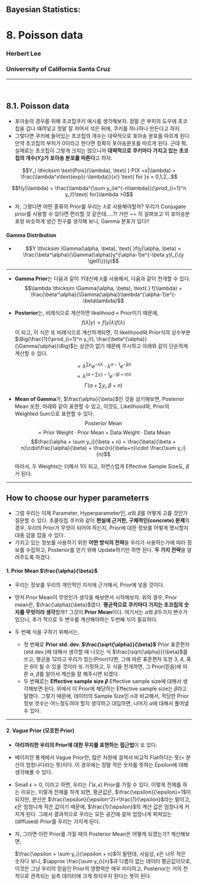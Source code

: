 <!--page_number:true-->
<!-- $width: 1150-->
<!-- $height: 1500-->



## Bayesian Statistics:

# 8. Poisson data

### Herbert Lee

### Univerrsity of California Santa Cruz

<hr>
<br>


## 8.1. Poisson data

* 포아송의 경우를 위해 초코칩쿠키 예시를 생각해보자. 정말 큰 부피의 도우에 초코칩을 겁나 때려넣고 정말 잘 저어서 섞은 뒤에, 쿠키를 하나하나 만든다고 하자.
* 그렇다면 쿠키에 들어있는 초코칩의 개수는 대략적으로 포아송 분포를 따르게 된다. 만약 초코칩의 부피가 0이라고 한다면 정확히 포아송분포를 따르게 된다. 근데 뭐, 실제로는 초코칩이 그렇게 크지는 않으니까 **대략적으로 쿠키마다 가지고 있는 초코칩의 개수($Y_i$)가 포아송 분포를 따른다**고 하자. 

$$Y_i \thicksim \text{Pois}(\lambda), \text{ } P(X =x|\lambda) = \frac{\lambda^x\text{exp}(-\lambda)}{x!} \text{ for }x = 0,1,2,..$$

$$f(y|\lambda) = \frac{\lambda^{\sum y_i}e^{-n\lambda}}{\prod_{i=1}^n y_i!}\text{ for}\lambda >0$$

* 자, 그렇다면 어떤 종류의 Prior를 우리는 $\lambda$로 사용해야할까? 우리가 Conjugate prior를 사용할 수 있다면 편리할 것 같은데.....?! 가만 ~~ 히 살펴보고 이 포아송분포랑 비슷하게 생긴 친구를 생각해 보니, Gamma 분포가 있다!!

#### Gamma Distribution
* $$Y \thicksim \Gamma(\alpha, \beta), \text{ }f(y|\alpha, \beta) = \frac{\beta^\alpha}{\Gamma(\alpha)}y^{\alpha-1}e^{-\beta y}I_{\{y \ge0\}}(y)$$
    
---
* **Gamma Prior**는 다음과 같이 $Y$대신에 $\lambda$를 사용해서, 다움과 같이 전개할 수 있다.
  $$\lambda \thicksim \Gamma(\alpha, \beta), \text{ } f(\lambda) = \frac{\beta^\alpha}{\Gamma(\alpha)}\lambda^{\alpha-1}e^{-\beta\lambda}$$

* **Posterior**는, 비례식으로 계산하면 $\text{likelihood}\times \text{Prior}$이기 때문에,  
	$$f(\lambda|y) \propto f(y|\lambda)f(\lambda)$$
    이 되고, 이 식은 또 비례식으로 계산하게되면, 각 likelihood와 Prior식의 상수부분$\Big(\frac{1}{\prod_{i=1}^n  y_i!}, \frac{\beta^{\alpha}}{\Gamma(\alpha)}\Big)$는 상관이 없기 때문에 무시하고 아래와 같이 단순하게 계산할 수 있다. 
    
    $$\propto \lambda^{\sum y_i}e^{-n\lambda}\cdot \lambda^{\alpha-1}e^{-\beta\lambda}$$
    $$\propto \lambda^{(\alpha + \sum y_i)-1}e^{-(\beta + n)\lambda}$$
    $$\Gamma(\alpha + \sum y_i, \beta + n)$$
    
 * **Mean of Gamma**가, $\frac{\alpha}{\beta}$인 것을 상기해보면, Posterior Mean 또한, 아래와 같이 표현할 수 있고, 이것도, Likelihood와, Prior의 Weighted Sum으로 표현할 수 있다. 
 	$$\text{Posterior Mean}$$
    $$=\text{Prior Weight}\cdot\text{Prior Mean} + \text{Data Weight}\cdot\text{Data Mean} $$
 	$$\frac{\alpha + \sum y_i}{\beta + n} = \frac{\beta}{\beta + n}\cdot\frac{\alpha}{\beta} + \frac{n}{\beta+n}\cdot \frac{\sum y_i}{n}$$
    
    따라서, 두 Weights는 더해서 1이 되고, 자연스럽게 Effective Sample Size도, $\beta$가 된다. 
    
---
## How to choose our hyper parameterrs
* 그럼 우리는 이제 Parameter, Hyperparameter인, $\alpha$와 $\beta$를 어떻게 고를 것인가 질문할 수 있다. 초콜릿칩 쿠키와 같이 **현실에 근거한, 구체적인(concrete) 문제**의 경우, 우리의 Prior가 무엇이 되어야 하는지, Prior에 대한 정보를 어떻게 명시할지 대충 감을 잡을 수 있다. 
*  가지고 있는 정보를 사용하기 위한 **어떤 방식의 전략**을 우리가 사용하는가에 따라 정보를 수집하고, Posterior를 얻기 위해 Update하기만 하면 된다. **두 가지 전략**을 알려주도록 하겠다. 


#### 1. Prior Mean $\frac{\alpha}{\beta}$

* 우리는 정보를 우리의 개인적인 지식에 근거해서, Prior에 넣을 것이다. 
    
* 먼저 Prior Mean이 무엇인가 생각을 해보면서 시작해보자. 위의 경우, Prior mean은, $\frac{\alpha}{\beta}$였다. **평균적으로 쿠키마다 가지는 초코칩의 숫자를 무엇이라 생각**할까? 그것이 **Prior Mean**이다. 여기서는 $\alpha$와 $\beta$두가지 변수가 있으니, 추가 적으로 두 변수를 계산해야하는 두번째 식이 필요하다. 

* 두 번째 식을 구하기 위해서는, 
	* 첫 번째로 **Prior std. dev. $\frac{\sqrt{\alpha}}{\beta}$**
	 Prior 표준편차(std.dev.)에 대해서 생각할 때 나오는 식 $\frac{\sqrt{\alpha}}{\beta}$를 쓰고, 평균을 12라고 우리가 믿는(Prior)다면, 그에 따른 표준편차 또한 3, 4, 혹은 6이 될 수 있을 것이라 또 가정하고, 두 식을 전개하면, 그 Prior(믿음)에 따른 $\alpha$, $\beta$를 알아서 계산을 잘 해주시면 되겠다. 
	* 두 번째로는 **Effective sample size $\beta$**
	Effective sample size에 대해서 생각해보면 된다. 위에서 이 Prior에 해당하는 Effective sample size는 $\beta$라고 말했다. 그렇기 때문에, 데이터의 Sample Size인 $n$과 비교해서, 적당한 Prior 정보 갯수는 어느정도여야 할지 생각하고 대입하면, 나머지 $\alpha$에 대해서 풀어낼 수 있다. 


---

#### 2. Vague Prior (모호한 Prior)

* **아리까리한 우리의 Prior에 대한 무지를 표현하는 접근법**이 또 있다. 
* 베이지안 통계에서 Vague Prior란, 많은 차원에 걸쳐서 비교적 Flat하다는 뜻(= 분산이 엄청나다라는 뜻)이다. 이 경우에는 정말 작은 숫자를 뜻하는 Epsilon에 대해 생각해볼 수 있다. 

*	Small $\epsilon > 0$, 이라고 하면, 우리는 $\Gamma(\epsilon, \epsilon)$ Prior를 가질 수 있다. 이렇게 전제를 하는 이유는, 이렇게 전제를 하게 되면,
    평균값은, $\frac{\epsilon}{\epsilon}=1$이 되지만, 분산은 $\frac{\epsilon}{\epsilon^2}=\frac{1}{\epsilon}$라는 말이고, $\epsilon$은 엄청나게 작은 값이기 때문에, $\frac{1}{\epsilon}$의 계산 값은 엄청나게 커지게 된다. 그래서 결과적으로 우리는 모든 공간에 걸쳐 엄청나게 퍼져있는(diffused) Prior를 우리는 가지게 된다. 
    

* 자, 그러면 이런 Prior를 가질 때의 Posterior Mean은 어떻게 되겠는가? 계산해보면,

	$\frac{\epsilon + \sum y_i}{\epsilon + n}$이 될텐데, 사실상, $\epsilon$은 너무 작은 숫자다 보니, $\approx \frac{\sum y_i}{n}$과 다름이 없는 데이터 평균값이므로, 이것은 그냥 우리의 믿음인 Prior의 영향력은 매우 미미하고, Posterior는 거의 전적으로 관측되는 실측 데이터에 크게 좌지우지 된다는 뜻이 된다. 
    
    
<br><br><br><br><br><br><br><br><br><br><br><br>